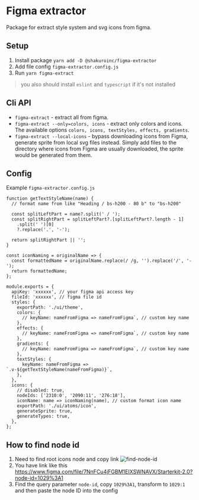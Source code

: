 # Figma extractor

Package for extract style system and svg icons from figma.

## Setup

1. Install package `yarn add -D @shakuroinc/figma-extractor`
2. Add file config `figma-extractor.config.js`
3. Run `yarn figma-extract`

> you also should install `eslint` and `typescript` if it's not installed

## Cli API

- `figma-extract` - extract all from figma.
- `figma-extract --only=colors, icons` - extract only colors and icons. The available options `colors, icons, textStyles, effects, gradients`.
- `figma-extract --local-icons` - bypass downloading icons from Figma, generate sprite from local svg files instead. Simply add files to the directory where icons from Figma are usually downloaded, the sprite would be generated from them.

## Config

Example `figma-extractor.config.js`

    function getTextStyleName(name) {
      // format name from like "Heading / bs-h200 - 80 b" to "bs-h200"

      const splitLeftPart = name?.split(' / ');
      const splitRightPart = splitLeftPart?.[splitLeftPart?.length - 1]
        .split(' ')[0]
        ?.replace('.', '-');

      return splitRightPart || '';
    }

    const iconNaming = originalName => {
      const formattedName = originalName.replace(/ /g, '').replace('/', '-');
      return formattedName;
    };

    module.exports = {
      apiKey: 'xxxxxx', // your figma api access key
      fileId: 'xxxxxx', // figma file id
      styles: {
        exportPath: './ui/theme',
        colors: {
          // keyName: nameFromFigma => nameFromFigma`, // custom key name
        },
        effects: {
          // keyName: nameFromFigma => nameFromFigma`, // custom key name
        },
        gradients: {
          // keyName: nameFromFigma => nameFromFigma`, // custom key name
        },
        textStyles: {
          keyName: nameFromFigma => `.v-${getTextStyleName(nameFromFigma)}`,
        },
      },
      icons: {
        // disabled: true,
        nodeIds: ['2310:0', '2090:11', '276:18'],
        iconName: name => iconNaming(name), // custom format icon name
        exportPath: './ui/atoms/icon',
        generateSprite: true,
        generateTypes: true,
      },
    };

## How to find node id

1. Need to find root icons node and copy link
   ![find-node-id](https://github.com/shakurocom/figma-extractor/raw/master/media/how-to-find-node-id.png)
2. You have link like this https://www.figma.com/file/7NnFCu4jFGBM1EIXSWNAVX/Starterkit-2.0?node-id=1029%3A1
3. Find the query parameter `node-id`, copy `1029%3A1`, transform to `1029:1` and then paste the node ID into the config
